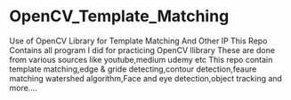 # OpenCV_Template_Matching
Use of OpenCV Library for Template Matching And Other IP
This Repo Contains all program I did for practicing OpenCV llibrary
These are done from various sources like youtube,medium udemy etc
This repo contain template matching,edge & gride detecting,contour detection,feaure matching
watershed algorithm,Face and eye detection,object tracking and more....
